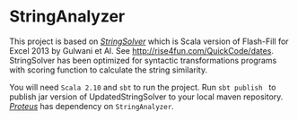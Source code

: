 # StringAnalyzer
This project is based on [*StringSolver*](https://github.com/MikaelMayer/StringSolver) which is Scala version of Flash-Fill for Excel 2013 by Gulwani et Al. See http://rise4fun.com/QuickCode/dates. 
StringSolver has been optimized for syntactic transformations programs with scoring function to calculate the string similarity.

You will need ```Scala 2.10``` and ```sbt``` to run the project. 
Run ```sbt publish ``` to publish jar version of UpdatedStringSolver to your local maven repository.
[*Proteus*](https://github.com/aslihanozmen/Proteus.git) has dependency on ```StringAnalyzer```.